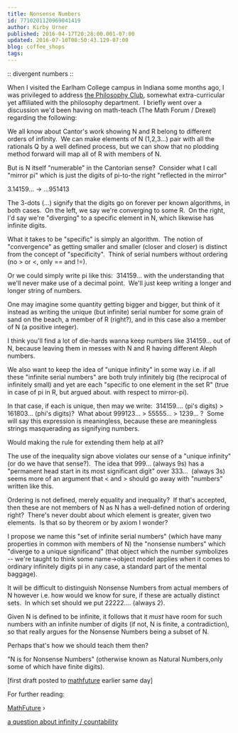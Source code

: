 ```yaml
---
title: Nonsense Numbers
id: 7710201120969041419
author: Kirby Urner
published: 2016-04-17T20:28:00.001-07:00
updated: 2016-07-10T08:50:43.129-07:00
blog: coffee_shops
tags: 
---
```


:: divergent numbers ::

When I visited the Earlham College campus in Indiana some months ago, I was privileged to address [the Philosophy Club](http://coffeeshopsnet.blogspot.com/2015/04/philosophy-talk.html), somewhat extra-curricular yet affiliated with the philosophy department.  I briefly went over a discussion we'd been having on math-teach (The Math Forum / Drexel) regarding the following:

We all know about Cantor's work showing N and R belong to different orders of infinity.  We can make elements of N (1,2,3...) pair with all the rationals Q by a well defined process, but we can show that no plodding method forward will map all of R with members of N.

But is N itself "numerable" in the Cantorian sense?  Consider what I call "mirror pi" which is just the digits of pi-to-the right "reflected in the mirror"

3.14159... -> ...951413

The 3-dots (...) signify that the digits go on forever per known algorithms, in both cases.  On the left, we say we're converging to some R.  On the right, I'd say we're "diverging" to a specific element in N, which likewise has infinite digits.  

What it takes to be "specific" is simply an algorithm.  The notion of "convergence" as getting smaller and smaller (closer and closer) is distinct from the concept of "specificity".  Think of serial numbers without ordering (no > or <, only == and !=).

Or we could simply write pi like this:  314159... with the understanding that we'll never make use of a decimal point.  We'll just keep writing a longer and longer string of numbers.

One may imagine some quantity getting bigger and bigger, but think of it instead as writing the unique (but infinite) serial number for some grain of sand on the beach, a member of R (right?), and in this case also a member of N (a positive integer).

I think you'll find a lot of die-hards wanna keep numbers like 314159... out of N, because leaving them in messes with N and R having different Aleph numbers.

We also want to keep the idea of "unique infinity" in some way i.e. if all these "infinite serial numbers" are both truly infinitely big (the reciprocal of infinitely small) and yet are each "specific to one element in the set R" (true in case of pi in R, but argued about. with respect to mirror-pi).

In that case, if each is unique, then may we write:  314159.... (pi's digits) > 161803... (phi's digits)?  What about 999123... > 55555... > 1239... ?  Some will say this expression is meaningless, because these are meaningless strings masquerading as signifying numbers.

Would making the rule for extending them help at all?

The use of the inequality sign above violates our sense of a "unique infinity" (or do we have that sense?).  The idea that 999... (always 9s) has a "permanent head start in its most significant digit" over 333...  (always 3s) seems more of an argument that < and > should go away with "numbers" written like this.

Ordering is not defined, merely equality and inequality?  If that's accepted, then these are not members of N as N has a well-defined notion of ordering right?  There's never doubt about which element is greater, given two elements.  Is that so by theorem or by axiom I wonder?

I propose we name this "set of infinite serial numbers" (which have many properties in common with members of N) the "nonsense numbers" which "diverge to a unique significand" (that object which the number symbolizes -- we're taught to think some name->object model applies when it comes to ordinary infinitely digits pi in any case, a standard part of the mental baggage).

It will be difficult to distinguish Nonsense Numbers from actual members of N however i.e. how would we know for sure, if these are actually distinct sets.  In which set should we put 22222.... (always 2).  

Given N is defined to be infinite, it follows that it *must* have room for such numbers with an infinite number of digits (if not, N is finite, a contradiction), so that really argues for the Nonsense Numbers being a subset of N.  

Perhaps that's how we should teach them then?  

"N is for Nonsense Numbers" (otherwise known as Natural Numbers,only some of which have finite digits).

[first draft posted to [mathfuture](http://tinyurl.com/gokchy3) earlier same day] 

For further reading:

[MathFuture](https://groups.google.com/forum/#!forum/mathfuture) ›

[a question about infinity / countability](http://bit.ly/29qW98b)